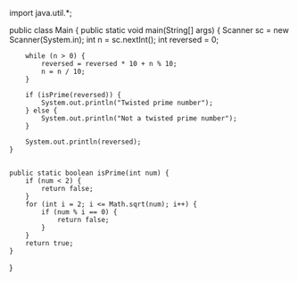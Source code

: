 import java.util.*;

public class Main {
    public static void main(String[] args) {
        Scanner sc = new Scanner(System.in);
        int n = sc.nextInt();
        int reversed = 0;

        while (n > 0) {
            reversed = reversed * 10 + n % 10;
            n = n / 10;
        }

        if (isPrime(reversed)) {
            System.out.println("Twisted prime number");
        } else {
            System.out.println("Not a twisted prime number");
        }

        System.out.println(reversed);
    }


    public static boolean isPrime(int num) {
        if (num < 2) {
            return false;
        }
        for (int i = 2; i <= Math.sqrt(num); i++) {
            if (num % i == 0) {
                return false;
            }
        }
        return true;
    }
}

